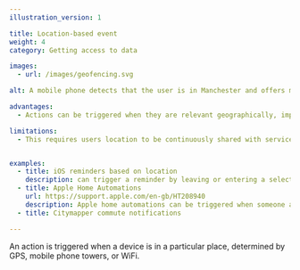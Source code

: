 ```yaml
---
illustration_version: 1

title: Location-based event
weight: 4
category: Getting access to data

images:
  - url: /images/geofencing.svg

alt: A mobile phone detects that the user is in Manchester and offers more information about the city.

advantages:
  - Actions can be triggered when they are relevant geographically, improving user experience

limitations:
  - This requires users location to be continuously shared with services, increasing the data collected about users


examples:
  - title: iOS reminders based on location
    description: can trigger a reminder by leaving or entering a selected location
  - title: Apple Home Automations
    url: https://support.apple.com/en-gb/HT208940
    description: Apple home automations can be triggered when someone arrives or leaves home.
  - title: Citymapper commute notifications

---
```


An action is triggered when a device is in a particular place, determined by GPS, mobile phone towers, or WiFi.
